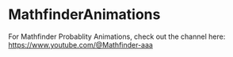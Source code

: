# MathfinderAnimations
For Mathfinder Probablity Animations, check out the channel here: https://www.youtube.com/@Mathfinder-aaa
